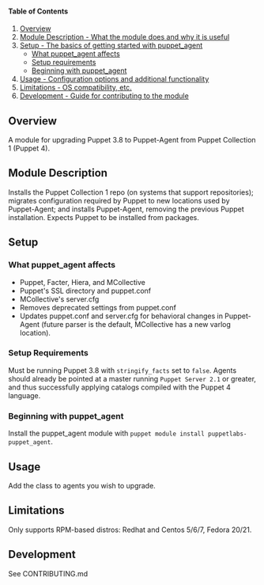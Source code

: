 #### Table of Contents

1. [Overview](#overview)
2. [Module Description - What the module does and why it is useful](#module-description)
3. [Setup - The basics of getting started with puppet_agent](#setup)
    * [What puppet_agent affects](#what-puppet_agent-affects)
    * [Setup requirements](#setup-requirements)
    * [Beginning with puppet_agent](#beginning-with-puppet_agent)
4. [Usage - Configuration options and additional functionality](#usage)
5. [Limitations - OS compatibility, etc.](#limitations)
6. [Development - Guide for contributing to the module](#development)

## Overview

A module for upgrading Puppet 3.8 to Puppet-Agent from Puppet Collection 1 (Puppet 4).

## Module Description

Installs the Puppet Collection 1 repo (on systems that support repositories); migrates configuration required by Puppet to new locations used by Puppet-Agent; and installs Puppet-Agent, removing the previous Puppet installation. Expects Puppet to be installed from packages.

## Setup

### What puppet_agent affects

* Puppet, Facter, Hiera, and MCollective
* Puppet's SSL directory and puppet.conf
* MCollective's server.cfg
* Removes deprecated settings from puppet.conf
* Updates puppet.conf and server.cfg for behavioral changes in Puppet-Agent (future parser is the default, MCollective has a new varlog location).

### Setup Requirements

Must be running Puppet 3.8 with `stringify_facts` set to `false`. Agents should already be pointed at a master running `Puppet Server 2.1` or greater, and thus successfully applying catalogs compiled with the Puppet 4 language.

### Beginning with puppet_agent

Install the puppet_agent module with `puppet module install puppetlabs-puppet_agent`.

## Usage

Add the class to agents you wish to upgrade.

## Limitations

Only supports RPM-based distros: Redhat and Centos 5/6/7, Fedora 20/21.

## Development

See CONTRIBUTING.md
